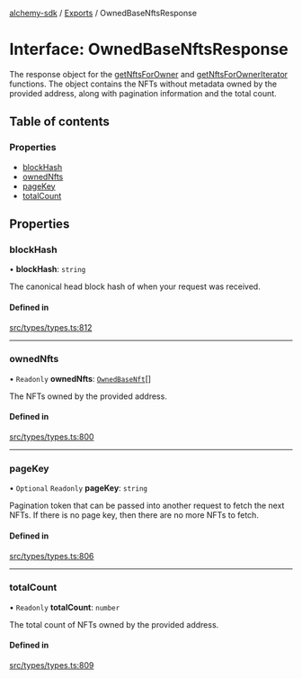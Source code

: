 [alchemy-sdk](../README.md) / [Exports](../modules.md) / OwnedBaseNftsResponse

# Interface: OwnedBaseNftsResponse

The response object for the [getNftsForOwner](../classes/NftNamespace.md#getnftsforowner) and
[getNftsForOwnerIterator](../classes/NftNamespace.md#getnftsforowneriterator) functions. The object contains the NFTs
without metadata owned by the provided address, along with pagination
information and the total count.

## Table of contents

### Properties

- [blockHash](OwnedBaseNftsResponse.md#blockhash)
- [ownedNfts](OwnedBaseNftsResponse.md#ownednfts)
- [pageKey](OwnedBaseNftsResponse.md#pagekey)
- [totalCount](OwnedBaseNftsResponse.md#totalcount)

## Properties

### blockHash

• **blockHash**: `string`

The canonical head block hash of when your request was received.

#### Defined in

[src/types/types.ts:812](https://github.com/alchemyplatform/alchemy-sdk-js/blob/8dc500a/src/types/types.ts#L812)

___

### ownedNfts

• `Readonly` **ownedNfts**: [`OwnedBaseNft`](OwnedBaseNft.md)[]

The NFTs owned by the provided address.

#### Defined in

[src/types/types.ts:800](https://github.com/alchemyplatform/alchemy-sdk-js/blob/8dc500a/src/types/types.ts#L800)

___

### pageKey

• `Optional` `Readonly` **pageKey**: `string`

Pagination token that can be passed into another request to fetch the next
NFTs. If there is no page key, then there are no more NFTs to fetch.

#### Defined in

[src/types/types.ts:806](https://github.com/alchemyplatform/alchemy-sdk-js/blob/8dc500a/src/types/types.ts#L806)

___

### totalCount

• `Readonly` **totalCount**: `number`

The total count of NFTs owned by the provided address.

#### Defined in

[src/types/types.ts:809](https://github.com/alchemyplatform/alchemy-sdk-js/blob/8dc500a/src/types/types.ts#L809)
